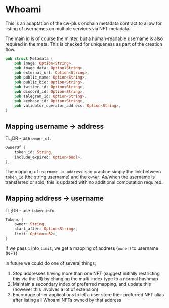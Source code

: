 # Whoami

This is an adaptation of the cw-plus onchain metadata contract to allow for listing of usernames on multiple services via NFT metadata.

The main id is of course the minter, but a human-readable username is also required in the meta. This is checked for uniqueness as part of the creation flow.

```rust
pub struct Metadata {
    pub image: Option<String>,
    pub image_data: Option<String>,
    pub external_url: Option<String>,
    pub public_name: Option<String>,
    pub public_bio: Option<String>,
    pub twitter_id: Option<String>,
    pub discord_id: Option<String>,
    pub telegram_id: Option<String>,
    pub keybase_id: Option<String>,
    pub validator_operator_address: Option<String>,
}
```

## Mapping username -> address

TL;DR - use `owner_of`.

```rust
OwnerOf {
    token_id: String,
    include_expired: Option<bool>,
},
```

The mapping of `username -> address` is in practice simply the link between `token_id` (the string username) and the `owner`. As/when the username is transferred or sold, this is updated with no additional computation required.

## Mapping address -> username

TL;DR - use `token_info`.

```rust
Tokens {
    owner: String,
    start_after: Option<String>,
    limit: Option<u32>,
}
```

If we pass `1` into `limit`, we get a mapping of address (`owner`) to username (NFT).

In future we could do one of several things;

1. Stop addresses having more than one NFT (suggest initially restricting this via the UI) by changing the multi-index type to a normal hashmap
2. Maintain a secondary index of preferred mapping, and update this (however this involves a lot of extension)
3. Encourage other applications to let a user store their preferred NFT alias after listing all Whoami NFTs owned by that address
